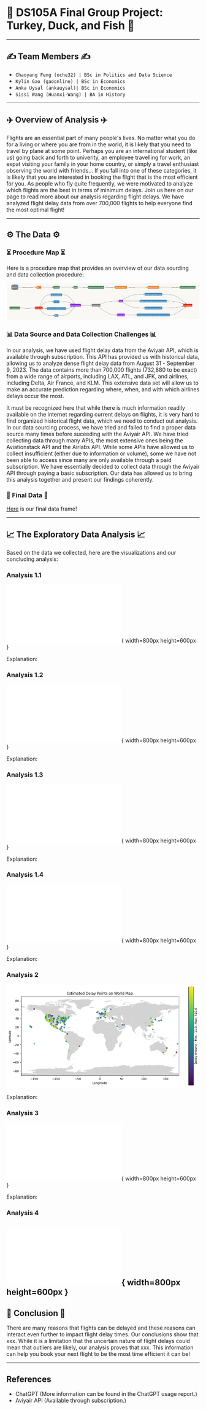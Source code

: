 # 📝 DS105A Final Group Project: Turkey, Duck, and Fish 📝 

--- 

## ✍️ Team Members ✍️
- `Chaoyang Feng (oche32) | BSc in Politics and Data Science` 
- `Kylin Gao (gaoonline) | BSc in Economics`  
- `Anka Uysal (ankauysal)| BSc in Economics`  
- `Sissi Wang (Huanxi-Wang) | BA in History` 

--- 

## ✈️ Overview of Analysis ✈️

Flights are an essential part of many people's lives. No matter what you do for a living or where you are from in the world, it is likely that you need to travel by plane at some point. Perhaps you are an international student (like us) going back and forth to univerity, an employee travelling for work, an expat visiting your family in your home country, or simply a travel enthusiast observing the world with friends... If you fall into one of these categories, it is likely that you are interested in booking the flight that is the most efficient for you. As people who fly quite frequently, we were motivated to analyze which flights are the best in terms of minimum delays. Join us here on our page to read more about our analysis regarding flight delays. We have analyzed flight delay data from over 700,000 flights to help everyone find the most optimal flight!

---

## ⚙️ The Data ⚙️

### ⏳ Procedure Map ⏳

Here is a procedure map that provides an overview of our data sourding and data collection procedure: 

![](final_procedure_map.JPG)


### 📊 Data Source and Data Collection Challenges 📊

In our analysis, we have used flight delay data from the Aviyair API, which is available through subscription. This API has provided us with historical data, allowing us to analyze dense flight delay data from August 31 - September 9, 2023. The data contains more than 700,000 flights (732,880 to be exact) from a wide range of airports, including LAX, ATL, and JFK, and airlines, including Delta, Air France, and KLM. This extensive data set will allow us to make an accurate prediction regarding where, when, and with which airlines delays occur the most. 

It must be recognized here that while there is much information readily available on the internet regarding current delays on flights, it is very hard to find organized historical flight data, which we need to conduct out analysis. In our data sourcing process, we have tried and failed to find a proper data source many times before suceeding with the Aviyair API. We have tried collecting data through many APIs, the most extensive ones being the Aviationstack API and the Airlabs API. While some APIs have allowed us to collect insufficient (either due to information or volume), some we have not been able to access since many are only available through a paid subscription. We have essentially decided to collect data through the Aviyair API through paying a basic subscription. Our data has allowed us to bring this analysis together and present our findings coherently. 

### 🔬 Final Data 🔬

[Here](final_data.csv) is our final data frame! 

--- 

## 📈 The Exploratory Data Analysis 📈

Based on the data we collected, here are the visualizations and our concluding analysis: 

### Analysis 1.1
![](Exhibit1.1.html){ width=800px height=600px }

Explanation: 

### Analysis 1.2
![](Exhibit1.2.html){ width=800px height=600px }

Explanation: 

### Analysis 1.3
![](Exhibit1.3.html){ width=800px height=600px }

Explanation: 

### Analysis 1.4
![](Exhibit1.4.html){ width=800px height=600px }

Explanation:

### Analysis 2 

![delays on world map](Exhibit2.png "Exhibit2(2)")

Explanation:

### Analysis 3

![](Exhibit3.html){ width=800px height=600px }

Explanation: 

### Analysis 4
![](Exhibit4.html){ width=800px height=600px }
--- 

## 📝 Conclusion 📝

There are many reasons that flights can be delayed and these reasons can interact even further to impact flight delay times. Our conclusions show that xxx. While it is a limitation that the uncertain nature of flight delays could mean that outliers are likely, our analysis proves that xxx. This information can help you book your next flight to be the most time efficient it can be! 

--- 

## References 

- ChatGPT (More information can be found in the ChatGPT usage report.)
- Aviyair API (Available through subscription.)


